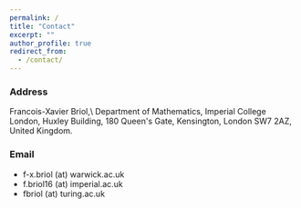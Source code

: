 ```yaml
---
permalink: /
title: "Contact"
excerpt: ""
author_profile: true
redirect_from: 
  - /contact/
---
```


### Address

Francois-Xavier Briol,\\
Department of Mathematics,
Imperial College London,
Huxley Building,
180 Queen's Gate, 
Kensington, 
London SW7 2AZ, 
United Kingdom.


### Email

* f-x.briol (at) warwick.ac.uk
* f.briol16 (at) imperial.ac.uk
* fbriol (at) turing.ac.uk